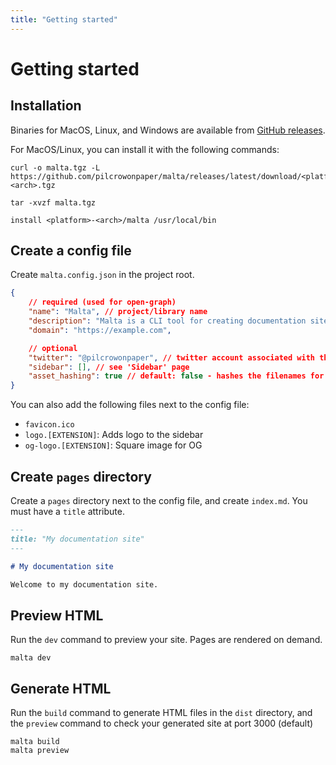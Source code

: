 ```yaml
---
title: "Getting started"
---
```


# Getting started

## Installation

Binaries for MacOS, Linux, and Windows are available from [GitHub releases](https://github.com/pilcrowOnPaper/malta/releases/latest).

For MacOS/Linux, you can install it with the following commands:

```
curl -o malta.tgz -L https://github.com/pilcrowonpaper/malta/releases/latest/download/<platform>-<arch>.tgz

tar -xvzf malta.tgz

install <platform>-<arch>/malta /usr/local/bin
```

## Create a config file

Create `malta.config.json` in the project root.

```json
{
    // required (used for open-graph)
    "name": "Malta", // project/library name
    "description": "Malta is a CLI tool for creating documentation sites",
    "domain": "https://example.com",

    // optional
    "twitter": "@pilcrowonpaper", // twitter account associated with the project
    "sidebar": [], // see 'Sidebar' page
    "asset_hashing": true // default: false - hashes the filenames for easy caching
}
```

You can also add the following files next to the config file:

-   `favicon.ico`
-   `logo.[EXTENSION]`: Adds logo to the sidebar
-   `og-logo.[EXTENSION]`: Square image for OG

## Create `pages` directory

Create a `pages` directory next to the config file, and create `index.md`. You must have a `title` attribute.

```md
---
title: "My documentation site"
---

# My documentation site

Welcome to my documentation site.
```

## Preview HTML

Run the `dev` command to preview your site. Pages are rendered on demand.

```
malta dev
```

## Generate HTML

Run the `build` command to generate HTML files in the `dist` directory, and the `preview` command to check your generated site at port 3000 (default)

```
malta build
malta preview
```
